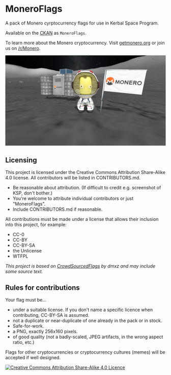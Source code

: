 # MoneroFlags
A pack of Monero cyrptocurrency flags for use in Kerbal Space Program. 

Available on the [CKAN](https://github.com/KSP-CKAN/CKAN) as `MoneroFlags`.

To learn more about the Monero cryptocurrency. Visit [getmonero.org](https://www.getmonero.org) or join us on [/r/Monero](https://www.reddit.com/r/Monero/).

![Screenshot](https://github.com/QuickBASIC/MoneroFlags/blob/master/Screenshots/Screenshot04.png)

Licensing
-

This project is licensed under the Creative Commons Attribution Share-Alike 4.0 license.
All contributors will be listed in CONTRIBUTORS.md.

- Be reasonable about attribution. (If difficult to credit e.g. screenshot of KSP, don't bother.)
- You're welcome to attribute individual contributors or just "MoneroFlags".
- Include CONTRIBUTORS.md if reasonable.

All contributions must be made under a license that allows their inclusion into this project, for example:

- CC-0
- CC-BY
- CC-BY-SA
- the Unlicense
- WTFPL

*This project is based on [CrowdSourcedFlags](https://github.com/dmxz/CrowdSourcedFlags) by dmxz and may include some source text.*

Rules for contributions
- 

Your flag must be...

- under a suitable license. If you don't name a specific licence when contributing, CC-BY-SA is assumed.
- not a duplicate or near-duplicate of one already in the pack or in stock.
- Safe-for-work.
- a PNG, exactly 256x160 pixels.
- of good quality (not a badly-scaled, JPEG artifacts, in the wrong aspect ratio, etc.)

Flags for other cryptocurrencies or cryptocurrency cultures (memes) will be accepted if well designed.

[![Creative Commons Attribution Share-Alike 4.0 Licence](https://i.creativecommons.org/l/by-sa/4.0/88x31.png)](http://creativecommons.org/licenses/by-sa/4.0/)
